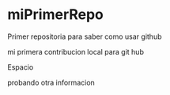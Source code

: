 # miPrimerRepo
Primer repositoria para saber como usar github

mi primera contribucion local para git hub

Espacio

probando otra informacion